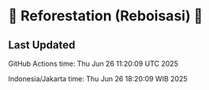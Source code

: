 
# 🌳 Reforestation (Reboisasi) 🌲

## Last Updated

GitHub Actions time: Thu Jun 26 11:20:09 UTC 2025

Indonesia/Jakarta time: Thu Jun 26 18:20:09 WIB 2025
